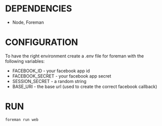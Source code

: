 # DEPENDENCIES

* Node, Foreman

# CONFIGURATION

To have the right environment create a .env file for foreman with the following variables:
* FACEBOOK\_ID - your facebook app id
* FACEBOOK\_SECRET - your facebook app secret
* SESSION\_SECRET - a random string
* BASE\_URI - the base url (used to create the correct facebook callback)

# RUN

    foreman run web
